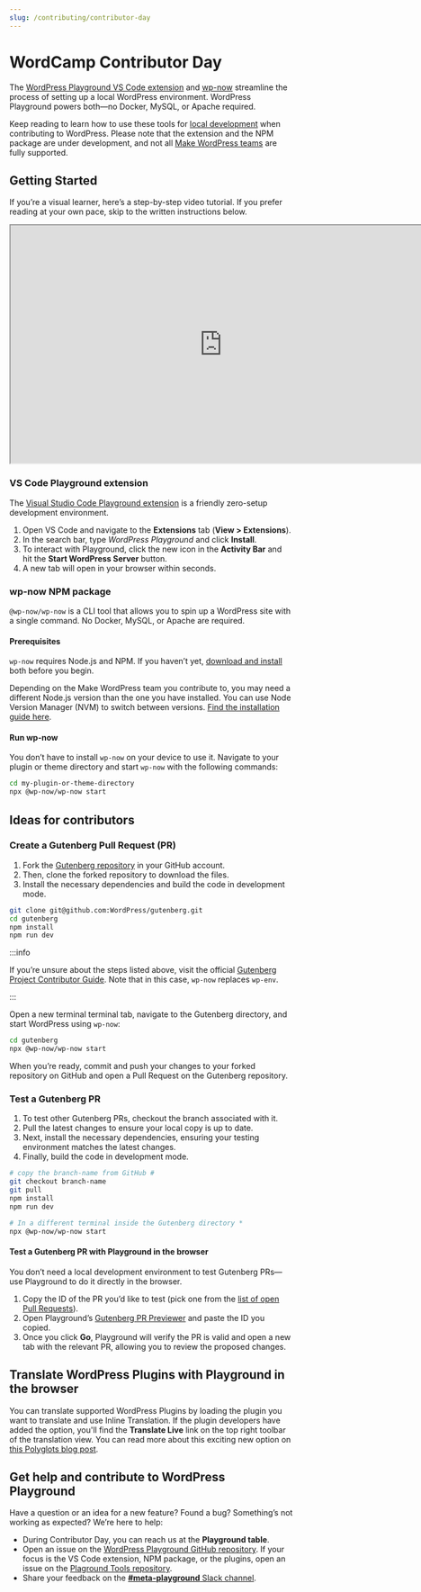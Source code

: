 ```yaml
---
slug: /contributing/contributor-day
---
```


# WordCamp Contributor Day

The [WordPress Playground VS Code extension](https://marketplace.visualstudio.com/items?itemName=WordPressPlayground.wordpress-playground) and [wp-now](https://www.npmjs.com/package/@wp-now/wp-now) streamline the process of setting up a local WordPress environment. WordPress Playground powers both—no Docker, MySQL, or Apache required.

Keep reading to learn how to use these tools for [local development](../../developers/05-local-development/01-wp-now.md) when contributing to WordPress. Please note that the extension and the NPM package are under development, and not all [Make WordPress teams](https://make.wordpress.org/) are fully supported.

## Getting Started

If you’re a visual learner, here’s a step-by-step video tutorial. If you prefer reading at your own pace, skip to the written instructions below.

<iframe title="Getting Started with wp-now for WordPress development at Contributor Day" width="752" height="423" src="https://video.wordpress.com/embed/Gn7XOCAM?cover=1&amp;preloadContent=metadata&amp;useAverageColor=1&amp;hd=1&amp;metadata_token=eyJ0eXAiOiJKV1QiLCJhbGciOiJIUzI1NiJ9.eyJpc3MiOiJ3b3JkcHJlc3MuY29tIiwiaWF0IjoxNjg2MTQ4ODQ5LCJleHAiOjE2ODYzMjE2NDksImJsb2dfaWQiOiIyMDMxMjIxMTIiLCJndWlkIjoiR243WE9DQU0iLCJhdXRoIjoidmlkZW9wcmVzc19wbGF5YmFja190b2tlbiIsImFjY2VzcyI6InZpZGVvIiwiZXhwaXJlcyI6MTY4NjMyMTY0OX0.DJWVfePHl2nUKo8ziG81CK2VlG5Ui8vNg-dZJ7dOSq8" allow="fullscreen" loading="eager"></iframe>

### VS Code Playground extension

The [Visual Studio Code Playground extension](https://marketplace.visualstudio.com/items?itemName=WordPressPlayground.wordpress-playground) is a friendly zero-setup development environment.

1. Open VS Code and navigate to the **Extensions** tab (**View > Extensions**).
2. In the search bar, type _WordPress Playground_ and click **Install**.
3. To interact with Playground, click the new icon in the **Activity Bar** and hit the **Start WordPress Server** button.
4. A new tab will open in your browser within seconds.

### wp-now NPM package

`@wp-now/wp-now` is a CLI tool that allows you to spin up a WordPress site with a single command. No Docker, MySQL, or Apache are required.

#### Prerequisites

`wp-now` requires Node.js and NPM. If you haven’t yet, [download and install](https://nodejs.org/en/download) both before you begin.

Depending on the Make WordPress team you contribute to, you may need a different Node.js version than the one you have installed. You can use Node Version Manager (NVM) to switch between versions. [Find the installation guide here](https://github.com/nvm-sh/nvm#installing-and-updating).

#### Run wp-now

You don’t have to install `wp-now` on your device to use it. Navigate to your plugin or theme directory and start `wp-now` with the following commands:

```bash
cd my-plugin-or-theme-directory
npx @wp-now/wp-now start
```

## Ideas for contributors

### Create a Gutenberg Pull Request (PR)

1. Fork the [Gutenberg repository](https://github.com/WordPress/gutenberg) in your GitHub account.
2. Then, clone the forked repository to download the files.
3. Install the necessary dependencies and build the code in development mode.

```bash
git clone git@github.com:WordPress/gutenberg.git
cd gutenberg
npm install
npm run dev
```

:::info

If you’re unsure about the steps listed above, visit the official [Gutenberg Project Contributor Guide](https://developer.wordpress.org/block-editor/contributors/). Note that in this case, `wp-now` replaces `wp-env`.

:::

Open a new terminal terminal tab, navigate to the Gutenberg directory, and start WordPress using `wp-now`:

```bash
cd gutenberg
npx @wp-now/wp-now start
```

When you’re ready, commit and push your changes to your forked repository on GitHub and open a Pull Request on the Gutenberg repository.

### Test a Gutenberg PR

1. To test other Gutenberg PRs, checkout the branch associated with it.
2. Pull the latest changes to ensure your local copy is up to date.
3. Next, install the necessary dependencies, ensuring your testing environment matches the latest changes.
4. Finally, build the code in development mode.

```bash
# copy the branch-name from GitHub #
git checkout branch-name
git pull
npm install
npm run dev

# In a different terminal inside the Gutenberg directory *
npx @wp-now/wp-now start
```

#### Test a Gutenberg PR with Playground in the browser

You don’t need a local development environment to test Gutenberg PRs—use Playground to do it directly in the browser.

1. Copy the ID of the PR you’d like to test (pick one from the [list of open Pull Requests](https://github.com/WordPress/gutenberg/pulls)).
2. Open Playground’s [Gutenberg PR Previewer](https://playground.wordpress.net/gutenberg.html) and paste the ID you copied.
3. Once you click **Go**, Playground will verify the PR is valid and open a new tab with the relevant PR, allowing you to review the proposed changes.

## Translate WordPress Plugins with Playground in the browser

You can translate supported WordPress Plugins by loading the plugin you want to translate and use Inline Translation. If the plugin developers have added the option, you'll find the **Translate Live** link on the top right toolbar of the translation view. You can read more about this exciting new option on [this Polyglots blog post](https://make.wordpress.org/polyglots/2023/05/08/translate-live-updates-to-the-translation-playground/).

## Get help and contribute to WordPress Playground

Have a question or an idea for a new feature? Found a bug? Something’s not working as expected? We’re here to help:

-   During Contributor Day, you can reach us at the **Playground table**.
-   Open an issue on the [WordPress Playground GitHub repository](https://github.com/WordPress/wordpress-playground/issues/new). If your focus is the VS Code extension, NPM package, or the plugins, open an issue on the [Plaground Tools repository](https://github.com/WordPress/playground-tools/issues/new).
-   Share your feedback on the [**#meta-playground** Slack channel](https://wordpress.slack.com/archives/C04EWKGDJ0K).
